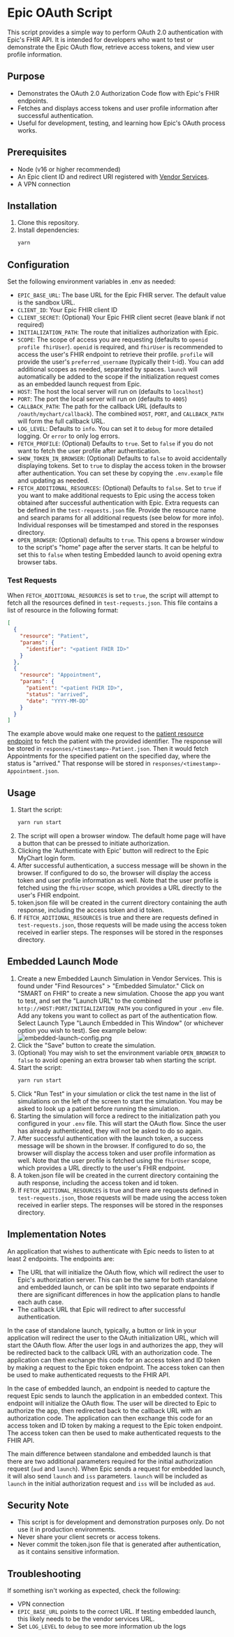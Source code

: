 # Epic OAuth Script

This script provides a simple way to perform OAuth 2.0 authentication with Epic's FHIR API. It is intended for
developers who want to test or demonstrate the Epic OAuth flow, retrieve access tokens, and view user profile
information.

## Purpose

- Demonstrates the OAuth 2.0 Authorization Code flow with Epic's FHIR endpoints.
- Fetches and displays access tokens and user profile information after successful authentication.
- Useful for development, testing, and learning how Epic's OAuth process works.

## Prerequisites

- Node (v16 or higher recommended)
- An Epic client ID and redirect URI registered with [Vendor Services](https://vendorservices.epic.com/).
- A VPN connection

## Installation

1. Clone this repository.
2. Install dependencies:
   ```bash
   yarn
   ```

## Configuration

Set the following environment variables in .env as needed:

- `EPIC_BASE_URL`: The base URL for the Epic FHIR server. The default value is the sandbox URL.
- `CLIENT_ID`: Your Epic FHIR client ID
- `CLIENT_SECRET`: (Optional) Your Epic FHIR client secret (leave blank if not required)
- `INITIALIZATION_PATH`: The route that initializes authorization with Epic.
- `SCOPE`: The scope of access you are requesting (defaults to `openid profile fhirUser`). `openid` is required, and
  `fhirUser` is recommended to access the user's FHIR endpoint to retrieve their profile. `profile` will provide the
  user's `preferred_username` (typically their t-id). You can add additional scopes as needed, separated by spaces. 
  `launch` will automatically be added to the scope if the initialization request comes as an embedded launch request from Epic.
- `HOST`: The host the local server will run on (defaults to `localhost`)
- `PORT`: The port the local server will run on (defaults to `4005`)
- `CALLBACK_PATH`: The path for the callback URL (defaults to `/oauth/mychart/callback`). The combined `HOST`, `PORT`,
  and `CALLBACK_PATH` will form the full callback URL.
- `LOG_LEVEL`: Defaults to `info`. You can set it to `debug` for more detailed logging. Or `error` to only log errors.
- `FETCH_PROFILE`: (Optional) Defaults to `true`. Set to `false` if you do not want to fetch the user profile after
  authentication.
- `SHOW_TOKEN_IN_BROWSER`: (Optional) Defaults to `false` to avoid accidentally displaying tokens. Set to `true` to
  display the access token in the browser after authentication.
  You can set these by copying the `.env.example` file and updating as needed.
- `FETCH_ADDITIONAL_RESOURCES`: (Optional) Defaults to `false`. Set to `true` if you want to make additional requests to
  Epic using the access token obtained after successful authentication with Epic. Extra requests can be defined in the
  `test-requests.json` file. Provide the resource name and search params for all additional requests (see below for more
  info).
  Individual responses will be timestamped and stored in the responses directory.
- `OPEN_BROWSER`: (Optional) defaults to `true`. This opens a browser window to the script's "home" page after the
  server starts. It can be helpful to set this to `false` when testing Embedded launch to avoid opening extra browser
  tabs.

### Test Requests

When `FETCH_ADDITIONAL_RESOURCES` is set to `true`, the script will attempt to fetch all the resources defined in
`test-requests.json`. This file contains a list of resource in the following format:

```json
[
  {
    "resource": "Patient",
    "params": {
      "identifier": "<patient FHIR ID>"
    }
  },
  {
    "resource": "Appointment",
    "params": {
      "patient": "<patient FHIR ID>",
      "status": "arrived",
      "date": "YYYY-MM-DD"
    }
  }
]
```

The example above would make one request to
the [patient resource endpoint](https://fhir.epic.com/Specifications?api=932) to fetch the patient with the provided
identifier. The response will be stored in `responses/<timestamp>-Patient.json`. Then it would fetch Appointments for
the specified patient on the specified day, where the status is "arrived." That response will be stored in
`responses/<timestamp>-Appointment.json`.

## Usage

1. Start the script:
   ```bash
   yarn run start
   ```
2. The script will open a browser window. The default home page will have a button that can be pressed to initiate
   authorization.
3. Clicking the 'Authenticate with Epic' button will redirect to the Epic MyChart login form.
4. After successful authentication, a success message will be shown in the browser. If configured to do so, the browser
   will display the access token and user profile information as well. Note that the user profile is fetched using the
   `fhirUser` scope, which provides a URL directly to the user's FHIR endpoint.
5. token.json file will be created in the current directory containing the auth response, including the access token
   and id token.
6. If `FETCH_ADITIONAL_RESOURCES` is true and there are requests defined in `test-requests.json`, those requests will be
   made using the access token received in earlier steps. The responses will be stored in the responses directory.

## Embedded Launch Mode

1. Create a new Embedded Launch Simulation in Vendor Services. This is found under "Find Resources" > "Embedded
   Simulator." Click on "SMART on FHIR" to create a new simulation. Choose the app you want to test, and set the
   "Launch URL" to the combined `http://HOST:PORT/INITIALIZATION_PATH` you configured in your `.env` file. Add any
   tokens you want to collect as part of the authentication flow. Select Launch Type "Launch Embedded in This Window"
   (or whichever option you wish to test). See example below:
   ![embedded-launch-config.png](doc-assets/embedded-launch-config.png)
2. Click the "Save" button to create the simulation.
3. (Optional) You may wish to set the environment variable `OPEN_BROWSER` to `false` to avoid opening an extra browser
   tab when starting the script.
4. Start the script:
   ```bash
   yarn run start
   ```
5. Click "Run Test" in your simulation or click the test name in the list of simulations on the left of the screen to
   start the simulation. You may be asked to look up a patient before running the simulation.
6. Starting the simulation will force a redirect to the initialization path you configured in your `.env` file.
   This will start the OAuth flow. Since the user has already authenticated, they will not be asked to do so again.
7. After successful authentication with the launch token, a success message will be shown in the browser. If configured 
   to do so, the browser will display the access token and user profile information as well. Note that the user profile 
   is fetched using the `fhirUser` scope, which provides a URL directly to the user's FHIR endpoint.
8. A token.json file will be created in the current directory containing the auth response, including the access token
   and id token.
9. If `FETCH_ADITIONAL_RESOURCES` is true and there are requests defined in `test-requests.json`, those requests will be
   made using the access token received in earlier steps. The responses will be stored in the responses directory.

## Implementation Notes

An application that wishes to authenticate with Epic needs to listen to at least 2 endpoints. The endpoints are:

- The URL that will initialize the OAuth flow, which will redirect the user to Epic's authorization server. This can be
  the same for both standalone and embedded launch, or can be split into two separate endpoints if there are significant
  differences in how the application plans to handle each auth case.
- The callback URL that Epic will redirect to after successful authentication.

In the case of standalone launch, typically, a button or link in your application will redirect the user to the OAuth
initialization URL, which will start the OAuth flow. After the user logs in and authorizes the app, they will be
redirected back to the callback URL with an authorization code. The application can then exchange this code for an
access token and ID token by making a request to the Epic token endpoint. The access token can then be used to make
authenticated requests to the FHIR API.

In the case of embedded launch, an endpoint is needed to capture the request Epic sends to launch the application in an
embedded context. This endpoint will initialize the OAuth flow. The user will be directed to Epic to authorize the app,
then redirected back to the callback URL with an authorization code. The application can then exchange this code for an
access token and ID token by making a request to the Epic token endpoint. The access token can then be used to make
authenticated requests to the FHIR API.

The main difference between standalone and embedded launch is that there are two additional parameters required
for the initial authorization request (`aud` and `launch`). When Epic sends a request for embedded launch, it will
also send `launch` and `iss` parameters. `launch` will be included as `launch` in the initial authorization request and
`iss` will be included as `aud`.

## Security Note

- This script is for development and demonstration purposes only. Do not use it in production environments.
- Never share your client secrets or access tokens.
- Never commit the token.json file that is generated after authentication, as it contains sensitive information.

## Troubleshooting 

If something isn't working as expected, check the following:

- VPN connection
- `EPIC_BASE_URL` points to the correct URL. If testing embedded launch, this likely needs to be the vendor services URL.
- Set `LOG_LEVEL` to `debug` to see more information ub the logs
